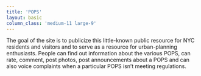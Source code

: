 ```yaml
---
title: 'POPS'
layout: basic
column_class: 'medium-11 large-9'
---
```


The goal of the site is to publicize this little-known public resource for NYC residents and visitors and to serve as a resource for urban-planning enthusiasts. People can find out information about the various POPS, can rate, comment, post photos, post announcements about a POPS and can also voice complaints when a particular POPS isn’t meeting regulations.